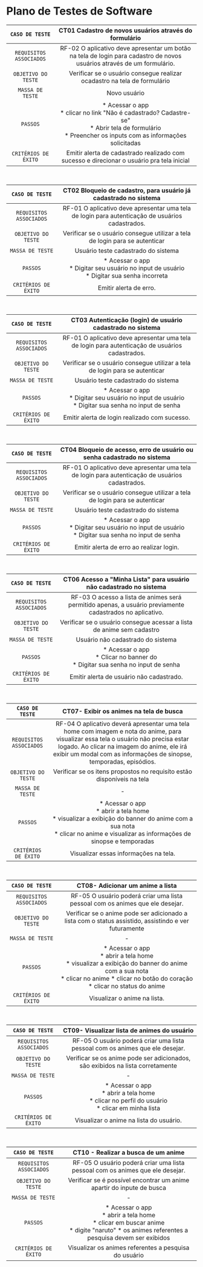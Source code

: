 # Plano de Testes de Software

|`CASO DE TESTE`| CT01 Cadastro de novos usuários através do formulário |
 |:-----------:|:---------:|
 |`REQUISITOS ASSOCIADOS`|RF-02	O aplicativo deve apresentar um botão na tela de login para cadastro de novos usuários através de um formulário.|
 |`OBJETIVO DO TESTE`| Verificar se o usuário consegue realizar ocadastro na tela de formulário|
 |`MASSA DE TESTE`|Novo usuário |
 |`PASSOS`| * Acessar o app <br> * clicar no link "Não é cadastrado? Cadastre-se" <br> * Abrir tela de formulário <br> * Preencher os inputs com as informações solicitadas|
 |`CRITÉRIOS DE ÉXITO`| Emitir alerta de cadastrado realizado com sucesso e direcionar o usuário pra tela inicial|
 
 <br>
 
 |`CASO DE TESTE`| CT02 Bloqueio de cadastro, para usuário já cadastrado no sistema|
 |:-----------:|:---------:|
 |`REQUISITOS ASSOCIADOS`|RF-01	O aplicativo deve apresentar uma tela de login para autenticação de usuários cadastrados.|
 |`OBJETIVO DO TESTE`| Verificar se o usuário consegue utilizar a tela de login para se autenticar|
 |`MASSA DE TESTE`|Usuário teste cadastrado do sistema |
 |`PASSOS`| * Acessar o app <br> * Digitar seu usuário no input de usuário <br> * Digitar sua senha incorreta <br>|
 |`CRITÉRIOS DE ÉXITO`| Emitir alerta de erro.|
 
 <br>
 
 |`CASO DE TESTE`| CT03 Autenticação (login) de usuário cadastrado no sistema|
 |:-----------:|:---------:|
 |`REQUISITOS ASSOCIADOS`|RF-01	O aplicativo deve apresentar uma tela de login para autenticação de usuários cadastrados.|
 |`OBJETIVO DO TESTE`| Verificar se o usuário consegue utilizar a tela de login para se autenticar|
 |`MASSA DE TESTE`|Usuário teste cadastrado do sistema |
 |`PASSOS`| * Acessar o app <br> * Digitar seu usuário no input de usuário <br> * Digitar sua senha no input de senha <br>|
 |`CRITÉRIOS DE ÉXITO`| Emitir alerta de login realizado com sucesso.|
 
 <br>
 
  |`CASO DE TESTE`| CT04 Bloqueio de acesso, erro de usuário ou senha cadastrado no sistema|
 |:-----------:|:---------:|
 |`REQUISITOS ASSOCIADOS`|RF-01	O aplicativo deve apresentar uma tela de login para autenticação de usuários cadastrados.|
 |`OBJETIVO DO TESTE`| Verificar se o usuário consegue utilizar a tela de login para se autenticar|
 |`MASSA DE TESTE`|Usuário teste cadastrado do sistema |
 |`PASSOS`| * Acessar o app <br> * Digitar seu usuário no input de usuário <br> * Digitar sua senha no input de senha <br>|
 |`CRITÉRIOS DE ÉXITO`| Emitir alerta de erro ao realizar login.|

 
 <br>
 
 |`CASO DE TESTE`| CT06 Acesso a "Minha Lista" para usuário não cadastrado no sistema |
 |:-----------:|:---------:|
 |`REQUISITOS ASSOCIADOS`|RF-03	O acesso a lista de animes será permitido apenas, a usuário previamente cadastrados no aplicativo.|
 |`OBJETIVO DO TESTE`| Verificar se o usuário consegue acessar a lista de anime sem cadastro|
 |`MASSA DE TESTE`|Usuário não cadastrado do sistema |
 |`PASSOS`| * Acessar o app <br> * Clicar no banner do  <br> * Digitar sua senha no input de senha <br>|
 |`CRITÉRIOS DE ÉXITO`| Emitir alerta de usuário não cadastrado.|
 
 <br>
 
 |`CASO DE TESTE`| CT07- Exibir os animes na tela de busca |
 |:-----------:|:---------:|
 |`REQUISITOS ASSOCIADOS`|RF-04	O aplicativo deverá apresentar uma tela home com imagem e nota do anime, para visualizar essa tela o usuário não precisa estar logado. Ao clicar na imagem do anime, ele irá exibir um modal com as informações de sinopse, temporadas, episódios.|
 |`OBJETIVO DO TESTE`| Verificar se os itens propostos no requisíto estão disponíveis na tela|
 |`MASSA DE TESTE`|-|
 |`PASSOS`| * Acessar o app <br> * abrir a tela home <br> * visualizar a exibição do banner do anime com a sua nota <br> * clicar no anime e visualizar as informações de sinopse e temporadas|
 |`CRITÉRIOS DE ÉXITO`| Visualizar essas informações na tela.|

 <br>
  
 |`CASO DE TESTE`| CT08- Adicionar um anime a lista |
 |:-----------:|:---------:|
 |`REQUISITOS ASSOCIADOS`|RF-05 O usuário poderá criar uma lista pessoal com os animes que ele desejar. |
 |`OBJETIVO DO TESTE`| Verificar se o anime pode ser adicionado a lista com o status assistido, assistindo e ver futuramente|
 |`MASSA DE TESTE`|-|
 |`PASSOS`| * Acessar o app <br> * abrir a tela home <br> * visualizar a exibição do banner do anime com a sua nota <br> * clicar no anime * clicar no botão do coração <br> * clicar no status do anime|
 |`CRITÉRIOS DE ÉXITO`| Visualizar o anime na lista.|
 
 <br>
 
 |`CASO DE TESTE`| CT09- Visualizar lista de animes do usuário|
 |:-----------:|:---------:|
 |`REQUISITOS ASSOCIADOS`|RF-05 O usuário poderá criar uma lista pessoal com os animes que ele desejar. |
 |`OBJETIVO DO TESTE`| Verificar se os anime pode ser adicionados, são exibidos na lista corretamente|
 |`MASSA DE TESTE`|-|
 |`PASSOS`| * Acessar o app <br> * abrir a tela home <br> * clicar no perfil do usuário <br> * clicar em minha lista|
 |`CRITÉRIOS DE ÉXITO`| Visualizar o anime na lista do usuário.|
 
 <br>
 
  
 |`CASO DE TESTE`| CT10 - Realizar a busca de um anime|
 |:-----------:|:---------:|
 |`REQUISITOS ASSOCIADOS`|RF-05 O usuário poderá criar uma lista pessoal com os animes que ele desejar. |
 |`OBJETIVO DO TESTE`| Verificar se é possível encontrar um anime apartir do inpute de busca|
 |`MASSA DE TESTE`|-|
 |`PASSOS`| * Acessar o app <br> * abrir a tela home <br> * clicar em buscar anime <br> * digite "naruto" * os animes referentes a pesquisa devem ser exibidos|
 |`CRITÉRIOS DE ÉXITO`| Visualizar os animes referentes a pesquisa do usuário|
 
 
 

